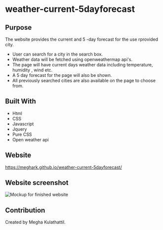 # weather-current-5dayforecast

## Purpose

The website provides the current and 5 -day forecast for the use rprovided city.
* User can search for a city in the search box.
* Weather data will be fetched using openweathermap api's.
* The page will have current days weather data including temperature, humidity , wind etc.
* A 5 day forecast for the page will also be shown.
* All previously searched cities are also available on the page to choose from.

## Built With
* Html
* CSS
* Javascript
* Jquery
* Pure CSS
* Open weather api

## Website
https://meghark.github.io/weather-current-5dayforecast/

## Website screenshot
![Mockup for finished website](./assets/images/scheduler.PNG?raw=true)

## Contribution
Created by Megha Kulathattil.

